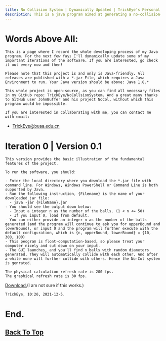 ```yaml
---
title: No Collision System | Dynamically Updated | TrickEye's Personal Blog
description: This is a java program aimed at generating a no-collision-system from a randomly-generated status of distribution of the balls. 
--- 
```


# Words Above All:
    
    This is a page where I record the whole developing process of my Java program. For the next few fays I'll dynamically update some of my important iterations of the software. If you are interested, go check it out every now and then!

    Please note that this project is and only is Java-friendly. All releases are published with a *.jar File, which requires a Java Environment to run. Your Java version should be above: Java 1.8.*

    This whole project is open-source, as you can find all necessary files in my GitHub repo: TrickEye/NoCollsionSystem. And a great many thanks to GitHub user JohnBuffer and his project NoCol, without which this program would be impossible.

    If you are interested in collaborating with me, you can contact me with email: 
    
- [TrickEye@buaa.edu.cn](mailto://trickeye@buaa.edu.cn)

# Iteration 0 | Version 0.1

    This version provides the basic illustration of the fundamental features of the project. 

    To run the software, you should: 
    
    - Enter the local directory where you download the *.jar file with command line. For Windows, Windows PowerShell or Command Line is both supported by Java.
    - Run the following instruction, {Filename} is the name of your downloaded jar file: 
      - java -jar {FileName}.jar
    - You should see the output down below:
      - Input a integer n as the number of the balls. (1 < n <= 50)
      - If you input 0, load from default.
    - You can either provide an integer n as the number of the balls generated (and the program will continue to ask you for upperBound and lowerBound), or input 0 and the program will further execute with the default configuration, which is {n, upperBound, lowerBound} = {10, 300, 100}
    - This peogram is float-computation-based, so please treat your computer nicely and cut down on your input.
    - The GUI launches, and you'll find n balls with random diameters generated. They will automatically collide with each other. And after a while none will further collide with others. Hence the No-Col system is genrated.

    The physical calculation refresh rate is 200 fps.
    The graphical refresh rate is 30 fps.

[Download.](../_assets/PinBall.jar)(I am not sure if this works.)

    TrickEye, 10:20, 2021-12-5.

# End.

## [Back To Top](#words-above-all)